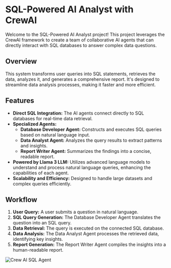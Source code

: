 
# SQL-Powered AI Analyst with CrewAI

Welcome to the SQL-Powered AI Analyst project! This project leverages the CrewAI framework to create a team of collaborative AI agents that can directly interact with SQL databases to answer complex data questions.

## Overview

This system transforms user queries into SQL statements, retrieves the data, analyzes it, and generates a comprehensive report. It's designed to streamline data analysis processes, making it faster and more efficient.

## Features

- **Direct SQL Integration:** The AI agents connect directly to SQL databases for real-time data retrieval.
- **Specialized Agents:**
  - **Database Developer Agent:** Constructs and executes SQL queries based on natural language input.
  - **Data Analyst Agent:** Analyzes the query results to extract patterns and insights.
  - **Report Writer Agent:** Summarizes the findings into a concise, readable report.
- **Powered by Llama 3 LLM:** Utilizes advanced language models to understand and process natural language queries, enhancing the capabilities of each agent.
- **Scalability and Efficiency:** Designed to handle large datasets and complex queries efficiently.

## Workflow

1. **User Query:** A user submits a question in natural language.
2. **SQL Query Generation:** The Database Developer Agent translates the question into an SQL query.
3. **Data Retrieval:** The query is executed on the connected SQL database.
4. **Data Analysis:** The Data Analyst Agent processes the retrieved data, identifying key insights.
5. **Report Generation:** The Report Writer Agent compiles the insights into a human-readable report.

![Crew AI SQL Agent](https://github.com/user-attachments/assets/b306590f-774c-4f97-8dcc-e40dcd5b3911)
